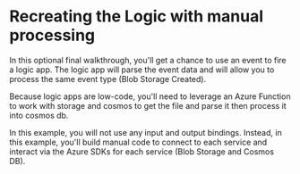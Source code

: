# Recreating the Logic with manual processing

In this optional final walkthrough, you'll get a chance to use an event to fire a logic app.  The logic app will parse the event data and will allow you to process the same event type (Blob Storage Created).

Because logic apps are low-code, you'll need to leverage an Azure Function to work with storage and cosmos to get the file and parse it then process it into cosmos db.

In this example, you will not use any input and output bindings.  Instead, in this example, you'll build manual code to connect to each service and interact via the Azure SDKs for each service (Blob Storage and Cosmos DB).  

## 
